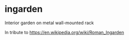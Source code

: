 # ingarden
Interior garden on metal wall-mounted rack

In tribute to https://en.wikipedia.org/wiki/Roman_Ingarden
